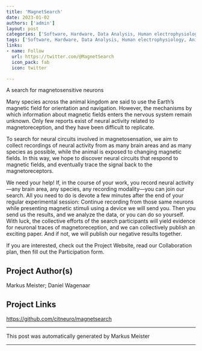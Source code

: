 ```yaml
---
title: 'MagnetSearch'
date: 2023-01-02
authors: ['admin']
layout: post
categories: ['Software, Hardware, Data Analysis, Human electrophysiology, Animal electrophysiology, Electric stimulation, Molecular biology, Calcium Imaging']
tags: ['Software, Hardware, Data Analysis, Human electrophysiology, Animal electrophysiology, Electric stimulation, Molecular biology, Calcium Imaging']
links:
- name: Follow
  url: https://twitter.com/@MagnetSearch
  icon_pack: fab
  icon: twitter

---
```

A search for magnetosensitive neurons

Many species across the animal kingdom are said to use the Earth’s magnetic field for orientation and navigation. However, the mechanisms by which information about magnetic fields enters the nervous system remain unknown. Only few reports exist of neural activity related to magnetoreception, and they have been difficult to replicate.

To search for neural circuits involved in magnetosensation, we aim to collect recordings of neural activity from as many brain areas and as many species as possible, while the animal is exposed to changing magnetic fields. In this way, we hope to discover neural circuits that respond to magnetic fields, and eventually trace the signal back to the magnetoreceptors.

We need your help! If, in the course of your work, you record neural activity—any brain area, any species, any recording modality—you can join our search. All you need to do is devote a few minutes after the end of your regular experimental session: Continue recording from those same neurons while presenting magnetic stimuli using a device we will send you. Then you send us the results, and we analyze the data, or you can do so yourself. With luck, the collective efforts of the search participants will yield evidence for neuronal traces of magnetoreception, and we can collectively publish an exciting paper. And if not, we will publish our negative results together.

If you are interested, check out the Project Website, read our Collaboration plan, then fill out the Participation form.
## Project Author(s)
Markus Meister; Daniel Wagenaar
## Project Links
https://github.com/citneuro/magnetsearch
***
This post was automatically generated by
Markus Meister
***
